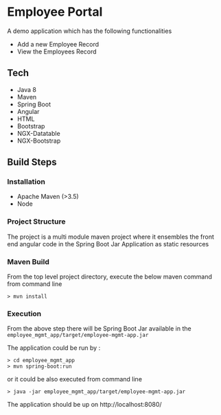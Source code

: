 # Employee Portal

A demo application which has the following functionalities

- Add a new Employee Record
- View the Employees Record

## Tech

- Java 8
- Maven
- Spring Boot
- Angular
- HTML
- Bootstrap
- NGX-Datatable
- NGX-Bootstrap


## Build Steps

### Installation

- Apache Maven (>3.5)
- Node

### Project Structure 

The project is a multi module maven project where it ensembles the front end angular code in the Spring Boot Jar Application as static resources

### Maven Build

From the top level project directory, execute the below maven command from command line

````
> mvn install
````

### Execution
From the above step there will be Spring Boot Jar available in the `employee_mgmt_app/target/employee-mgmt-app.jar` 


The application could be run by :

```jshelllanguage
> cd employee_mgmt_app
> mvn spring-boot:run
```

or it could be also executed from command line 
```jshelllanguage
> java -jar employee_mgmt_app/target/employee-mgmt-app.jar
```

The application should be up on http://localhost:8080/